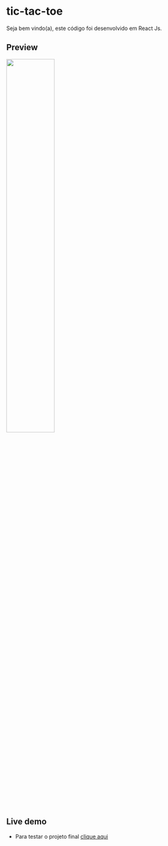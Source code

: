 # tic-tac-toe

Seja bem vindo(a), este código foi desenvolvido em React Js. 


## Preview
<img width=50% src="./src/images/memeGenerator.gif">


## Live demo
- Para testar o projeto final [clique aqui](https://meme-generator-peach.vercel.app/)

